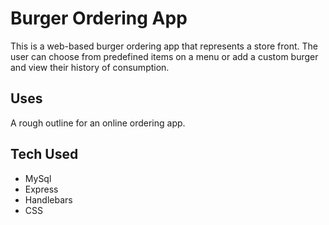 # Burger Ordering App
This is a web-based burger ordering app that represents a store front. The user can choose from predefined items on a menu or add a custom burger and view their history of consumption.


## Uses
A rough outline for an online ordering app.

## Tech Used
* MySql
* Express
* Handlebars 
* CSS
